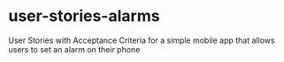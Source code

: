 # user-stories-alarms
User Stories with Acceptance Criteria for a simple mobile app that allows users to set an alarm on their phone
